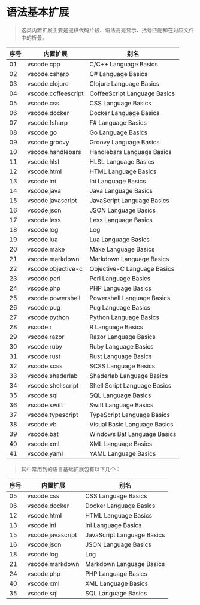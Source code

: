# 语法基本扩展

> 这类内置扩展主要是提供代码片段、语法高亮显示、括号匹配和在对应文件中的折叠。

| 序号 | 内置扩展            | 别名                         |
| ---- | ------------------- | ---------------------------- |
| 01   | vscode.cpp          | C/C++ Language Basics        |
| 02   | vscode.csharp       | C# Language Basics           |
| 03   | vscode.clojure      | Clojure Language Basics      |
| 04   | vscode.coffeescript | CoffeeScript Language Basics |
| 05   | vscode.css          | CSS Language Basics          |
| 06   | vscode.docker       | Docker Language Basics       |
| 07   | vscode.fsharp       | F# Language Basics           |
| 08   | vscode.go           | Go Language Basics           |
| 09   | vscode.groovy       | Groovy Language Basics       |
| 10   | vscode.handlebars   | Handlebars Language Basics   |
| 11   | vscode.hlsl         | HLSL Language Basics         |
| 12   | vscode.html         | HTML Language Basics         |
| 13   | vscode.ini          | Ini Language Basics          |
| 14   | vscode.java         | Java Language Basics         |
| 15   | vscode.javascript   | JavaScript Language Basics   |
| 16   | vscode.json         | JSON Language Basics         |
| 17   | vscode.less         | Less Language Basics         |
| 18   | vscode.log          | Log                          |
| 19   | vscode.lua          | Lua Language Basics          |
| 20   | vscode.make         | Make Language Basics         |
| 21   | vscode.markdown     | Markdown Language Basics     |
| 22   | vscode.objective-c  | Objective-C Language Basics  |
| 23   | vscode.perl         | Perl Language Basics         |
| 24   | vscode.php          | PHP Language Basics          |
| 25   | vscode.powershell   | Powershell Language Basics   |
| 26   | vscode.pug          | Pug Language Basics          |
| 27   | vscode.python       | Python Language Basics       |
| 28   | vscode.r            | R Language Basics            |
| 29   | vscode.razor        | Razor Language Basics        |
| 30   | vscode.ruby         | Ruby Language Basics         |
| 31   | vscode.rust         | Rust Language Basics         |
| 32   | vscode.scss         | SCSS Language Basics         |
| 33   | vscode.shaderlab    | Shaderlab Language Basics    |
| 34   | vscode.shellscript  | Shell Script Language Basics |
| 35   | vscode.sql          | SQL Language Basics          |
| 36   | vscode.swift        | Swift Language Basics        |
| 37   | vscode.typescript   | TypeScript Language Basics   |
| 38   | vscode.vb           | Visual Basic Language Basics |
| 39   | vscode.bat          | Windows Bat Language Basics  |
| 40   | vscode.xml          | XML Language Basics          |
| 41   | vscode.yaml         | YAML Language Basics         |

> 其中常用到的语言基础扩展包有以下几个：

| 序号 | 内置扩展          | 别名                       |
| ---- | ----------------- | -------------------------- |
| 05   | vscode.css        | CSS Language Basics        |
| 06   | vscode.docker     | Docker Language Basics     |
| 12   | vscode.html       | HTML Language Basics       |
| 13   | vscode.ini        | Ini Language Basics        |
| 15   | vscode.javascript | JavaScript Language Basics |
| 16   | vscode.json       | JSON Language Basics       |
| 18   | vscode.log        | Log                        |
| 21   | vscode.markdown   | Markdown Language Basics   |
| 24   | vscode.php        | PHP Language Basics        |
| 40   | vscode.xml        | XML Language Basics        |
| 35   | vscode.sql        | SQL Language Basics        |

